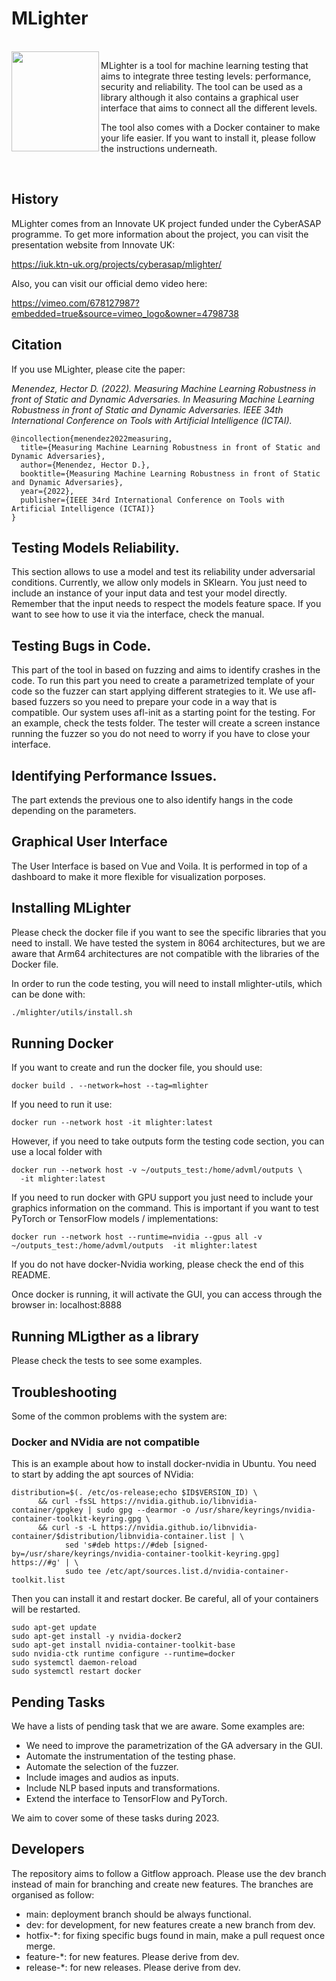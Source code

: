 # MLighter

<br />
<img align="left" src="http://mlighter.freedevelop.org/wp-content/uploads/2022/02/cropped-logo5.png" width="140" height="160"/>

MLighter is a tool for machine learning testing that aims to integrate three testing levels: performance, security and reliability. The tool can be used as a library although it also contains a graphical user interface that aims to connect all the different levels.

The tool also comes with a Docker container to make your life easier. If you want to install it, please follow the instructions underneath.

<br />

## History

MLighter comes from an Innovate UK project funded under the CyberASAP programme. To get more information about the project, you can visit the presentation website from Innovate UK:

https://iuk.ktn-uk.org/projects/cyberasap/mlighter/

Also, you can visit our official demo video here:

https://vimeo.com/678127987?embedded=true&source=vimeo_logo&owner=4798738

## Citation

If you use MLighter, please cite the paper:

*Menendez, Hector D. (2022). Measuring Machine Learning Robustness in front of Static and Dynamic Adversaries. In Measuring Machine Learning Robustness in front of Static and Dynamic Adversaries. IEEE 34th International Conference on Tools with Artificial Intelligence (ICTAI).*

```
@incollection{menendez2022measuring,
  title={Measuring Machine Learning Robustness in front of Static and Dynamic Adversaries},
  author={Menendez, Hector D.},
  booktitle={Measuring Machine Learning Robustness in front of Static and Dynamic Adversaries},
  year={2022},
  publisher={IEEE 34rd International Conference on Tools with Artificial Intelligence (ICTAI)}
}
```

## Testing Models Reliability.

This section allows to use a model and test its reliability under adversarial conditions. Currently, we allow only models in SKlearn. You just need to include an instance of your input data and test your model directly. Remember that the input needs to respect the models feature space. If you want to see how to use it via the interface, check the manual. 

## Testing Bugs in Code.

This part of the tool in based on fuzzing and aims to identify crashes in the code. To run this part you need to create a parametrized template of your code so the fuzzer can start applying different strategies to it. We use afl-based fuzzers so you need to prepare your code in a way that is compatible. Our system uses afl-init as a starting point for the testing. For an example, check the tests folder. The tester will create a screen instance running the fuzzer so you do not need to worry if you have to close your interface.

## Identifying Performance Issues.

The part extends the previous one to also identify hangs in the code depending on the parameters.

## Graphical User Interface

The User Interface is based on Vue and Voila. It is performed in top of a dashboard to make it more flexible for visualization porposes. 

## Installing MLighter

Please check the docker file if you want to see the specific libraries that you need to install. We have tested the system in 8064 architectures, but we are aware that Arm64 architectures are not compatible with the libraries of the Docker file.

In order to run the code testing, you will need to install mlighter-utils, which can be done with:
```bash
./mlighter/utils/install.sh
```


## Running Docker

If you want to create and run the docker file, you should use:
```
docker build . --network=host --tag=mlighter
```

If you need to run it use:
```
docker run --network host -it mlighter:latest
```

However, if you need to take outputs form the testing code section, you can use a local folder with 

```
docker run --network host -v ~/outputs_test:/home/advml/outputs \
  -it mlighter:latest
```

If you need to run docker with GPU support you just need to include your graphics information on the command. This is important if you want to test PyTorch or TensorFlow models / implementations:

```
docker run --network host --runtime=nvidia --gpus all -v ~/outputs_test:/home/advml/outputs  -it mlighter:latest 
```

If you do not have docker-Nvidia working, please check the end of this README.

Once docker is running, it will activate the GUI, you can access through the browser in: localhost:8888

## Running MLigther as a library

Please check the tests to see some examples.

## Troubleshooting

Some of the common problems with the system are:

### Docker and NVidia are not compatible

This is an example about how to install docker-nvidia in Ubuntu. You need to start by adding the apt sources of NVidia:

```
distribution=$(. /etc/os-release;echo $ID$VERSION_ID) \
      && curl -fsSL https://nvidia.github.io/libnvidia-container/gpgkey | sudo gpg --dearmor -o /usr/share/keyrings/nvidia-container-toolkit-keyring.gpg \
      && curl -s -L https://nvidia.github.io/libnvidia-container/$distribution/libnvidia-container.list | \
            sed 's#deb https://#deb [signed-by=/usr/share/keyrings/nvidia-container-toolkit-keyring.gpg] https://#g' | \
            sudo tee /etc/apt/sources.list.d/nvidia-container-toolkit.list
```

Then you can install it and restart docker. Be careful, all of your containers will be restarted.
```
sudo apt-get update
sudo apt-get install -y nvidia-docker2
sudo apt-get install nvidia-container-toolkit-base
sudo nvidia-ctk runtime configure --runtime=docker
sudo systemctl daemon-reload
sudo systemctl restart docker
```

## Pending Tasks

We have a lists of pending task that we are aware. Some examples are:

* We need to improve the parametrization of the GA adversary in the GUI.
* Automate the instrumentation of the testing phase.
* Automate the selection of the fuzzer.
* Include images and audios as inputs.
* Include NLP based inputs and transformations.
* Extend the interface to TensorFlow and PyTorch.

We aim to cover some of these tasks during 2023. 

## Developers

The repository aims to follow a Gitflow approach. Please use the dev branch instead of main for branching and create new features. The branches are organised as follow:
- main: deployment branch should be always functional.
- dev: for development, for new features create a new branch from dev.
- hotfix-*: for fixing specific bugs found in main, make a pull request once merge.
- feature-*: for new features. Please derive from dev.
- release-*: for new releases. Please derive from dev.

